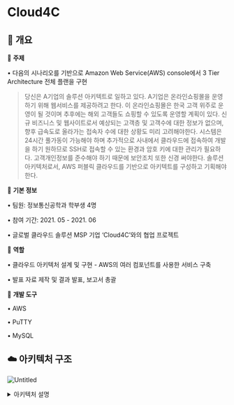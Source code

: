# Cloud4C

## 📌 개요

🔹 **주제**

• 다음의 시나리오를 기반으로 Amazon Web Service(AWS) console에서 3 Tier Architecture 전체 플랜을 구현

> 당신은 A기업의 솔루션 아키텍트로 일하고 있다.
A기업은 온라인쇼핑몰을 운영하기 위해 웹서비스를 제공하려고 한다.
이 온라인쇼핑몰은 한국 고객 위주로 운영이 될 것이며 추후에는 해외 고객들도 쇼핑할 수 있도록 운영할 계획이 있다.
신규 비즈니스 및 웹사이트로서 예상되는 고객층 및 고객수에 대한 정보가 없으며, 향후 급속도로 올라가는 접속자 수에 대한 상황도 미리 고려해야한다.
시스템은 24시간 풀가동이 가능해야 하며 추가적으로 사내에서 클라우드에 접속하여 개발을 하기 원하므로 SSH로 접속할 수 있는 환경과 암호 키에 대한 관리가 필요하다.
고객개인정보를 준수해야 하기 때문에 보안조치 또한 신경 써야한다.
솔루션 아키텍처로서, AWS 퍼블릭 클라우드를 기반으로 아키텍트를 구성하고 기획해야 한다.

🔹 **기본 정보**

• 팀원: 정보통신공학과 학부생 4명

• 참여 기간: 2021. 05 - 2021. 06

• 글로벌 클라우드 솔루션 MSP 기업 ‘Cloud4C’와의 협업 프로젝트

🔹 **역할**

• 클라우드 아키텍처 설계 및 구현 - AWS의 여러 컴포넌트를 사용한 서비스 구축

• 발표 자료 제작 및 결과 발표, 보고서 총괄

📍 ********개발 도구********

• AWS

• PuTTY

• MySQL

## ☁️ 아키텍처 구조
![Untitled](https://user-images.githubusercontent.com/89725142/214896098-2bf7e65c-f308-455b-af64-691e8040732a.png)

<details>
<summary>아키텍처 설명</summary>  
   
<div>       
  <details>   
     
<summary>1. VPC 구성</summary>
  <div>
ㅤ

🔹 vpc는 클라우드 환경을 생성하는 데 가장 기본이 되는 리소스이며 하나의 리전에 종속된 vpc는 독립적이다.  
🔹 vpc를 구성하기 위해서 필요한 요소로는 서브넷, 라우팅 테이블, 인터넷 게이트웨이, 엔드포인트, CIDR 블록 등이 있다. VPC를 구성하기 위해 다음의 과정들을 거쳤다.  
        
- Subnet
        
서브넷은 vpc보다 작은 단위로 물리적인 리소스가 생성되는 가용 영역(available zone)과 연결되며 vpc 내부의 리소스가 생성될 수 있는 네트워크이다.
IPv4 CIDR은 사설 IP 대역 10.0.0.0을 사용하였고 할당 가능한 ip의 개수는 masking에 16을 사용하여 64K개만큼 할당해주었다. webserver-subnetpublic1, 2와 webserver-subnetprivate1, 2 총 4개의 서브넷을 생성하였다.
        
- Routing Table
        
라우팅 테이블은 네트워크에서 destination address를 네트워크 노선으로 적용시키는데에 이용된다. 라우팅 테이블의 각 노드에는 패킷을 목적지로 보내는 최적의 경로에 대한 정보가 포함되어 있으며, 각 노드에서는 패킷의 데이터를 확인하고 최적의 경로를 설정해준다. 라우팅 테이블 생성 과정에서는 앞에서 생성한 SeoulRegion vpc를 공간으로 선택하여 private용 라우팅 테이블과 public용 라우팅 테이블을 생성하였다. priavte 라우팅 테이블에는 private subnet 1, 2를 연결하고 public 라우팅 테이블에는 public subnet 1, 2를 연결하였다.
     
- Internet Gateway
        
IGW는 네트워크 간에 통신을 가능하게 해주고 다른 네트워크에 접근하기 위해서는 반드시 거쳐야 한다. vpc와 subnet을 만들고 subnet 내부에 인스턴스를 생성하여도 인스턴스에 접근하기 위해서는 vpc에 IGW를 연결하고 subnet의 라우팅 테이블이 IGW를 가리키도록 설정해야 한다.  
vpc에 IGW를 연결하기 위해 먼저 IGW를 생성하였다. 생성한 IGW를 앞에서 생성한 SeoulRegion vpc와 연결하고 IGW의 이름을 SeoulRegion-IGW로 하였다.  
         
두 번째로, subnet의 라우팅 테이블이 IGW를 가리키게 하기 위해 앞에서 생성했던 라우팅 테이블 WebServer-RouteTable-public의 라우팅 편집을 하였다. 목적지 대상은 0.0.0.0/0으로 설정하고 타겟 대상에는 SeoulRegion-IGW의 id 값을 넣었다.   
0.0.0.0/0은 모든 IP를 의미하므로 두 번째 추가한 규칙은 VPC CIDR 접근 범위 이외의 모든 IP를 IGW로 라우트해주는 규칙이다.   
        
</div>
</details>        
 <details>
<summary>2. RDS 구축 및 연결</summary>
  <div>
  ㅤ  

🔹 Amazon에서 제공하는 데이터베이스 중 RDS를 선택하여 사용했다. Amazon RDS는 보안성과 확장성이 뛰어나 인스턴스와 스토리지에 대해 유연한 대응이 가능하고 다양한 CPU/Memory 옵션을 제공하여 스토리지를 필요에 따라 확장시킬 수 있다.  
🔹 Amazon RDS는 자동 백업 기능을 가지고 있어 손실된 데이터를 쉽게 복구할 수 있으며 백업된 snapshot을 통해 데이터베이스를 생성할 수도 있다. 또한 멀티 AZ 기능을 가지고 있어 다른 AZ에 데이터를 저장하여 안정성을 높여준다. 이렇게 AZ간 동기화 구성이 가능하기 때문에 장애나 재난 대처에도 효과적이며 데이터 이전이 비교적 쉽다.  
🔹 또한, Amazon RDS 엔진의 저장 및 전송 중 암호화 기능을 활용하면 네트워크에 대한 접근을 쉽게 제어할 수 있어 보안성이 뛰어나다.  
        
- 보안 그룹 생성
 
RDS를 EC2에 연결하기 위해 먼저 보안그룹을 생성했다. 보안그룹은 SeoulRegion-DB를 생성했다. 보안 그룹의 인바운드 규칙에는 지정된 EC2의 인스턴스에서만 접근할 수 있도록 규칙을 추가했다.
        
- 서브넷 그룹 생성
        
EC2와 동일한 VPC ID를 선택하고 관련된 모든 서브넷을 추가해 서브넷 그룹을 생성하였다.
        
- 파라미터 생성 및 설정
        
MySQL 8.0버전의 파라미터 그룹을 생성하고 캐릭터 인코딩 값들을 모두 UTF8로 변경했다.
또, collation의 값들을 UTF8_general_ci로 변경했다.
        
- 데이터베이스 생성
        
데이터베이스 생성 탭에서 MySQL community 엔진을 선택하고 free tier에서 사용 가능한 t2.micro 클래스를 사용하였다. 서브넷 그룹은 SeoulRegion을 선택하고 보안 그룹은 이전에 생성한 SeoulRegion-DB를 선택했다. 파라미터는 앞에서 생성한 파라미터 그룹을 선택하여 데이터베이스를 생성했다.
</div>
</details>      
 <details>
<summary>3. IAM 사용자 설정</summary>
  <div>
ㅤ

🔹 dgunigrp4(솔루션 아키텍처) 계정에게는 Root 계정에 준하는 AWS FULL ACCESS 권한을 부여함으로서 AWS의 모든 리소스에 접근 가능하도록 설정하였다.  
🔹 Company(회사) 계정의 경우 IAM 그룹(Group4) 안에 계정을 생성하게 되었다.  
🔹 IAM 그룹으로 IAM 사용자들을 모아 관리를 하게 될 경우 IAM 그룹에 접근제어 및 권한설정을 할 수 있으며 IAM 그룹에 설정된 내용은 IAM 그룹 안에 포함된 모든 사용자들에게 적용되기에, 관리가 편하기 때문에 설정하게 되었다.  
🔹 Group4의 권한을 AmazonEC2FullAccess를 부여함으로써, Group4에 속해있는 IAM사용자들은 이 권한을 따르게 된다. Group4에 IAM 사용자(dguunigrp4)를 추가하였다.  
🔹 사용자(IAM) 이름 설정 및 액세스 키 ID 및 비밀 액세스 키를 활성화해야 하는데, 액세스 키의 경우 분실 시 사용자를 다시 생성해야 하므로 보관에 유의하여야 한다.  

</div>
</details>      
 <details>
<summary>4. Web Server Tier</summary>
  <div markdown="5">     
  ㅤ

🔹 web server 의 경우 한 서버가 다운되는 경우 대비하기 위하여 두개의 서버를 구성하기로 하였다. 그 중 가용영역 C에 있는 서버는 가용영역 A에 생성할 서버의 Auto Scaling 을 통해 생성하였다.     
🔹 보통 서버의 경우 크기를 크게해야 여러 트래픽들을 정리하는데 용이하다. 하지만, 프로젝트 기획안에서 프리티어 내에서만 사용하도록 제한하고 있으므로 프리티어의 최대한도(30GiB)보다 낮은 8GiB 의 서버를 생성하기로 하였다.    
🔹 이렇게 생성된 서버에 접속하기 위해서는 SSH(Secure Shell)를 사용하게 된다. Windows의 경우 putty를 사용하게 된다.    
🔹  Security Group을 활용해 EC2 인스턴스 즉 웹서버에게 방화벽 설정을 하였다.      
🔹  보안그룹을 생성하고 Security Group Inbound 규칙란에서 HTTP의 경우 위치와 무관하게 모든 IP가 접근할 수 있게끔 하였다. 그 결과 2개의 Security Group이 형성되는데, 이 부분은 쇼핑몰 사용자들이 Web server에 접근할 경우 HTTP 즉 , 홈페이지만 접근할 수 있게끔 구현한 것이다.     
🔹  반면 SSH , 즉 서버에 직접 접근하여 서버의 속성을 변경 할 수 있는 IP는 솔루션 아키텍쳐의 IP만 부여함으로서 다른 IP는 접근이 불가 하도록 하였다.          
🔹  또한,  ICMP - IPV4 의 주소의 경우 같은 가용영역 내의 WAS Security Group과의 상호통신을 확인하기 위해 같은 가용영역 내의 WAS security group의 주소를 설정하였다. 따라서 security group의 경우 auto scaling을 활용하여 생성된 가용영역 C에 위치한 web server와 본래 생성된 가용영역 A의 web server와 한쌍으로 SeoulRegion-WEB_Security, WAS Server 한 쌍 씩 SeoulRegion-WAS_Security 그룹으로 지정하였다.
 </div>
</details>      
 <details>
<summary>5. Web Application Tier</summary>
  <div>   
  ㅤ  


🔹  Web Application Server(WAS)의 경우 web server와 마찬가지로 가용영역 C에 속해 있는 PRIVATE SUBNET에 가용영역A에 서버를 먼저 생성한 후 Auto Scaling을 통해 한개 더 생성하게 되었다.  
🔹  WAS server도 마찬가지로 security group을 형성할때 인바운드 규칙의 경우 SSH 설정은 web server와 동일하고, ICMP-IPV4의 경우 web security group의 주소를 설정하게 되어 마찬가지로, 통신을 위해 설정하게 되었다.   
🔹  WAS 서버의 경우 USER의 경우 접근 할 이유가 없다. WAS에서 제공하는 application을 WEB server로 옮긴 후 사용자의 접근이 발생하기 때문에  HTTP에 대한 접근 권한은 부여할 필요가 없다.  
 </div>
</details>      
 <details>
<summary>6. Load Balancer</summary>
  <div>           
  ㅤ  


🔹  서버의 역할중 하나는 서버를 이용하는 고객들의 요청을 응답해주는 것이다.  
🔹  고객의 수가 적을 때는 서버가 모든 고객의 요청을 들어줄 수 있지만, 고객의 수가 급격히 많아지면 서버는 과부하가 걸려 동작을 멈추게 된다. 이를 해결하기 위해서는 하드웨어의 성능을 향상시키거나(scale-up) 서버를 여러 개 생성하는 방법(scale-out)이 있다.   
🔹  하드웨어를 향상시키는 것보다는 서버를 여러 개 생성하는 것이 비용적인 측면에서 더 효과적이고 자연재해에 의한 피해 예방에도 효율적이기 때문에 확장성이 좋은 scale-out 방식을 선호한다. 이때 생성한 여러 개의 서버에 트래픽을 분산시키는 역할을 하는 것이 로드밸런서이다. 즉, 로드밸런싱은 여러 서버에서 트래픽을 분산 처리하여 서버의 부하, 속도 등을 고려해 처리해주는 것이다.
        
• NLB로드밸런서를 생성하기 위해 이름은 Web-NLB로 설정하고 VPC영역은 생성했던 SeoulRegion VPC를 사용, Subnet은 SubnetPublic1, 2를 선택했다.
        
• 가용영역으로는 ap-northeast-2a와 2c를 사용했다. 사용할 VPC, Subnet, 가용 영역을 선택함으로써 로드밸런서에서 트래픽을 라우팅할 VPC와 Subnet, 가용영역을 지정해주었다.
        
• Target Group으로는 NLB인스턴스를 생성하여 사용했다.
        
• 생성한 네트워크 로드밸런서를 확인해보면 target group NLB로 연결 하고 있는 것을 확인할 수 있다.
 </div>
</details>      
 <details>
<summary>7. Auto Scaling</summary>
  <div>            
    ㅤ  


🔹  Auto Scaling은 사용자 정책에 따라 서버를 자동으로 생성하고 삭제해주는 서비스이다.   
🔹  사용자가 많을 때는 원활한 서비스를 위해 서버를 늘리고 사용자가 적을 때는 서버를 줄여 불필요한 서버 관리로 발생하는 비용을 줄여준다. 이러한 Auto Scaling의 특성을 제대로 활용하기 위해서는 여러 개의 서버에 트래픽을 자동 분산 시켜주는 Load Balancer에 연결하여 사용해야 한다. 따라서 Auto Scaling을 구현할 때 Load Balancer와 연결하여 구현하였다.  
        
- Auto Scaling 그룹 생성
        
먼저 Web1 인스턴스를 Auto Scaling 해주었다.
        
Auto Scaling 그룹 이름을 AS_Web1으로 설정하고 시작 템플릿은 web1의 시작 템플릿인 ST_web1을 선택했다.
        
- 네트워크 설정

VPC는 SeoulRegion VPC를 선택하고 웹서버 서브넷인 SubnetPrivate1을 사용했다.
        
Auto Scaling의 효율을 위해 기존에 생성했던 Load Balancer와 연결해주었다.
Network LoadBalancer를 생성하였으므로 로드 밸런서 대상 그룹에서 선택을 확인하고 Web-NLB Load Balancer와 연결해주었다.
        
- 로드 밸런서에 연결
        
Auto Scaling의 효율을 위해 기존에 생성했던 Load Balancer와 연결해주었다.
Network LoadBalancer를 생성하였으므로 로드 밸런서 대상 그룹에서 선택을 확인하고 Web-NLB Load Balancer와 연결해주었다.
        
같은 과정을 Web2, WAS1, WAS2에 반복하여 총 4개의 Auto Scaling 그룹을 생성해 서버의 생성 및 삭제를 하면서 트래픽을 다중 분산 처리할 수 있도록 해주었다.
        
최종적으로 로드밸런서와 오토스케일링을 사용하여 Web과 WAS의 설계가 위 사진과 같이 되도록 하였으며 AWS의 인스턴스 목록에서 확인 결과 아래 사진과 같이 오토스케일링으로 인해 규모가 자동 확장된 모습을 확인할 수 있었다.
 </div>
</details>      
 <details>
<summary>8. PuTTY를 이용한 SSH 접근</summary>
  <div>
ㅤ
  
🔹  SSH는 네트워크 프로토콜의 하나로 public network를 이용해 통신할 때 데이터 전송, 원격 접속 등을 안전하게 사용하기 위해 사용한다.   
🔹  AWS의 클라우드 인스턴스 서비스를 이용하기 위해서 SSH가 사용되는데, SSH를 통해 원격 접속을 하거나 암호화된 통신을 가능하게 해 정보의 유출을 방지해준다.  
🔹  EC2의 네트워크 보안 탭에서 키 페어 생성 서비스를 이용해 키 페어를 생성하였다. 키 페어 생성을 누른 뒤 자동으로 다운로드 되는 MasterKey.pem을 받아 ppk 형식으로 전환하기 위해 PuTTYgen을 사용하였다.        
🔹  PuTTYgen에서 다운 받은 MasterKey.pem의 경로를 지정하고 Save Private Key를 눌러 ppk형식으로 저장한다. 하지만 MasterKey.ppk를 이용해 Web과 WAS에 PuTTY를 이용해 접속 시도를 했지만 실패했다. 그 이유는 Web과 WAS에 접근하기 위해서는 Bastion host를 거쳐야 하는데 Bastion host는 ppk가 아닌 pem 형식을 지원하기 때문에 ppk에서 다시 pem으로 전환하는 과정이 필요했다.    
🔹  ppk 형식으로 변환할 때는 conversion 탭의 import key 메뉴를 사용했지만 pem 형식으로 변환할 때는 Export OpenSSH key 메뉴를 사용해 전환하였다. 이렇게 최종적으로 MasterKey.pem을 SSH 접속의 키 페어로써 사용하였다.   
🔹  Bastion host 인스턴스의 인바운드, 아웃바운드 규칙 수정 후 PuTTY를 통해 Private IP주소로 접속해 PrivateSubnet 내의 Webserver에 접속 가능한 것을 확인했다. 이 때 bastion host와의 연결을 위해 master.pem 키를 생성하여 사용하였다.  
 <details>
<summary>9. Private Key 관리</summary>
  <div>        
ㅤ
  
🔹  IAM 사용자 접속 및 SSH 접근에 이용되는 Private Key의 관리를 위해 AWS Management 콘솔을 이용해 정기적으로 키를 교체하는 방법을 채택했다.   
🔹  이는 키가 손상돼도 어플리케이션 작동에 영향이 미미하다는 장점이 있어 키 관리 방법으로 채택하게 되었다.   

</div>
</details>
